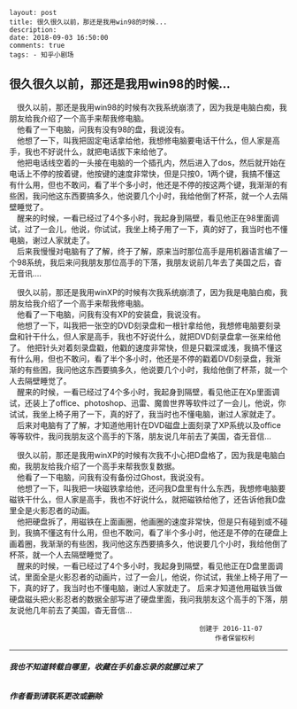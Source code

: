 ```
layout: post
title: 很久很久以前，那还是我用win98的时候...
description:
date: 2018-09-03 16:50:00
comments: true
tags: - 知乎小剧场
```

## 很久很久以前，那还是我用win98的时候...

&emsp;很久以前，那还是我用win98的时候有次我系统崩溃了，因为我是电脑白痴，我朋友给我介绍了一个高手来帮我修电脑。  
&emsp;他看了一下电脑，问我有没有98的盘，我说没有。  
&emsp;他想了一下，叫我把固定电话拿给他，我想修电脑要电话干什么，但人家是高手，我也不好说什么，就把电话拔下来给他了。  
&emsp;他把电话线空着的一头接在电脑的一个插孔内，然后进入了dos，然后就开始在电话上不停的按着键，他按键的速度非常快，但是只按0，1两个键，我搞不懂这有什么用，但也不敢问，看了半个多小时，他还是不停的按这两个键，我渐渐的有些困，我问他这东西要搞多久，他说要几个小时，我给他倒了杯茶，就一个人去隔壁睡觉了。  
&emsp;醒来的时候，一看已经过了4个多小时，我起身到隔壁，看见他正在98里面调试，过了一会儿，他说，你试试，我坐上椅子用了一下，真的好了，我当时也不懂电脑，谢过人家就走了。  
&emsp;后来我慢慢对电脑有了了解，终于了解，原来当时那位高手是用机器语言编了一个98系统，我后来问我朋友那位高手的下落，我朋友说前几年去了美国之后，杳无音讯.... 
	
&emsp;很久以前，那还是我用winXP的时候有次我系统崩溃了，因为我是电脑白痴，我朋友给我介绍了一个高手来帮我修电脑。  
&emsp;他看了一下电脑，问我有没有XP的安装盘，我说没有。  
&emsp;他想了一下，叫我把一张空的DVD刻录盘和一根针拿给他，我想修电脑要刻录盘和针干什么，但人家是高手，我也不好说什么，就把DVD刻录盘拿一张来给他了。 
他把针头对着刻录盘戳，他戳的速度非常快，但是只戳深或浅，我搞不懂这有什么用，但也不敢问，看了半个多小时，他还是不停的戳着DVD刻录盘，我渐渐的有些困，我问他这东西要搞多久，他说要几个小时，我给他倒了杯茶，就一个人去隔壁睡觉了。  
&emsp;醒来的时候，一看已经过了4个多小时，我起身到隔壁，看见他正在Xp里面调试，还装上了office、photoshop、迅雷、魔兽世界等软件过了一会儿，他说，你试试，我坐上椅子用了一下，真的好了，我当时也不懂电脑，谢过人家就走了。  
&emsp;后来对电脑有了了解，才知道他用针在DVD磁盘上面刻录了XP系统以及office等等软件，我问我朋友这个高手的下落，朋友说几年前去了美国，杳无音信...

&emsp;很久以前，那还是我用winXP的时候有次我不小心把D盘格了，因为我是电脑白痴，我朋友给我介绍了一个高手来帮我恢复数据。  
&emsp;他看了一下电脑，问我有没有备份过Ghost，我说没有。  
&emsp;他想了一下，叫我把一块磁铁拿给他，还问我D盘里有什么东西，我想修电脑要磁铁干什么，但人家是高手，我也不好说什么，就把磁铁给他了，还告诉他我D盘里全是火影忍者的动画。  
&emsp;他把硬盘拆了，用磁铁在上面画圈，他画圈的速度非常快，但是只有碰到或不碰到，我搞不懂这有什么用，但也不敢问，看了半个多小时，他还是不停的在硬盘上画着圈，我渐渐的有些困，我问他这东西要搞多久，他说要几个小时，我给他倒了杯茶，就一个人去隔壁睡觉了。  
&emsp;醒来的时候，一看已经过了4个多小时，我起身到隔壁，看见他正在D盘里面调试，里面全是火影忍者的动画片，过了一会儿，他说，你试试，我坐上椅子用了一下，真的好了，我当时也不懂电脑，谢过人家就走了。 后来才知道他用磁铁当做硬盘磁头把火影忍者的数据全部写进了硬盘里面，我问我朋友这个高手的下落，朋友说他几年前去了美国，杳无音信...

  													创建于 2016-11-07
 														作者保留权利

***

######        **我也不知道转载自哪里，收藏在手机备忘录的就挪过来了**

###### **作者看到请联系更改或~~删除~~**



